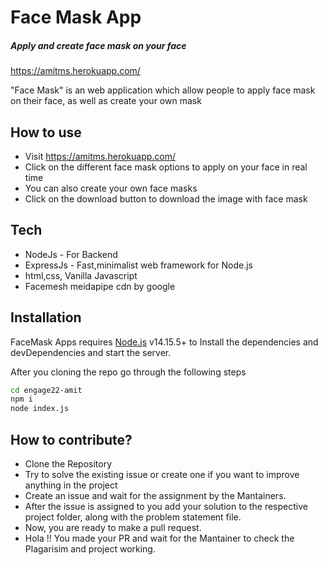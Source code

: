 # Face Mask App
##### Apply and create face mask on your face 
https://amitms.herokuapp.com/


"Face Mask" is an web application which allow people to apply face mask on their face, as well as create your own mask

## How to use

- Visit https://amitms.herokuapp.com/
- Click on the different face mask options to apply on your face in real time
- You can also create your own face masks
- Click on the download button to download the image with face mask

## Tech


- NodeJs - For Backend
- ExpressJs - Fast,minimalist web framework for Node.js
- html,css, Vanilla Javascript
- Facemesh meidapipe cdn by google

## Installation

FaceMask Apps requires  [Node.js](https://nodejs.org/) v14.15.5+ to 
Install the dependencies and devDependencies and start the server.

After you cloning the repo go through the following steps
```sh
cd engage22-amit
npm i
node index.js
```
## How to contribute?

- Clone the Repository
- Try to solve the existing issue or create one if you want to improve anything in the project
- Create an issue and wait for the assignment by the Mantainers.
- After the issue is assigned to you add your solution to the respective project folder, along with the problem statement file.
- Now, you are ready to make a pull request.
- Hola !! You made your PR and wait for the Mantainer to check the Plagarisim and project working.
